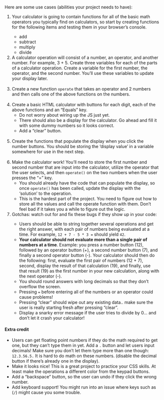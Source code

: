 Here are some use cases (abilities your project needs to have):
<ol>
<li>Your calculator is going to contain functions for all of the basic math operators you typically find on calculators, so start by creating functions for the following items and testing them in your browser’s console.</li>
<ul>
<li>add</li>
<li>subtract</li>
<li>multiply</li>
<li>divide</li>
</ul>
<li>A calculator operation will consist of a number, an operator, and another number. For example, 3 + 5. Create three variables for each of the parts of a calculator operation. Create a variable for the first number, the operator, and the second number. You’ll use these variables to update your display later.</li><br>
<li>Create a new function <code>operate</code> that takes an operator and 2 numbers and then calls one of the above functions on the numbers.</li><br>
<li>Create a basic HTML calculator with buttons for each digit, each of the above functions and an “Equals” key.
<ul>
<li>Do not worry about wiring up the JS just yet.</li>
<li> There should also be a display for the calculator. Go ahead and fill it with some dummy numbers so it looks correct.</li>
<li>Add a “clear” button.</li>
</ul><br>
<li>Create the functions that populate the display when you click the number buttons. You should be storing the ‘display value’ in a variable somewhere for use in the next step.</li><br>
<li>Make the calculator work! You’ll need to store the first number and second number that are input into the calculator, utilize the operator that the user selects, and then <code>operate()</code> on the two numbers when the user presses the “=” key.
<ul>
<li>You should already have the code that can populate the display, so once <code>operate()</code> has been called, update the display with the ‘solution’ to the operation.</li>
<li>This is the hardest part of the project. You need to figure out how to store all the values and call the operate function with them. Don’t feel bad if it takes you a while to figure out the logic.</li>
</ul>
<li>Gotchas: watch out for and fix these bugs if they show up in your code:</li>
<ul>
<li> Users should be able to string together several operations and get the right answer, with each pair of numbers being evaluated at a time. For example, <code>12 + 7 - 5 * 3 =</code> should yield <code>42</code>.</li>
<li><strong>Your calculator should not evaluate more than a single pair of numbers at a time</strong>. Example: you press a number button (12), followed by an operator button (+), a second number button (7), and finally a second operator button (-). Your calculator should then do the following: first, evaluate the first pair of numbers (12 + 7), second, display the result of that calculation (19), and finally, use that result (19) as the first number in your new calculation, along with the next operator (-).</li>
<li>You should round answers with long decimals so that they don’t overflow the screen.</li>
<li>Pressing <code>=</code> before entering all of the numbers or an operator could cause problems!</li>
<li>Pressing “clear” should wipe out any existing data.. make sure the user is really starting fresh after pressing “clear”.</li>
<li>Display a snarky error message if the user tries to divide by 0… and don’t let it crash your calculator!</li>
</ul>
</ol>

#### Extra credit
<ul>
<li>Users can get floating point numbers if they do the math required to get one, but they can’t type them in yet. Add a <code>.</code> button and let users input decimals! Make sure you don’t let them type more than one though: <code>12.3.56.5.</code> It is hard to do math on these numbers. (disable the decimal button if there’s already one in the display).</li>
<li>Make it looks nice! This is a great project to practice your CSS skills. At least make the operations a different color from the keypad buttons.</li>
<li>Add a “backspace” button, so the user can undo if they click the wrong number.</li>
<li>Add keyboard support! You might run into an issue where keys such as (<code>/</code>) might cause you some trouble.</li>
</ul>
